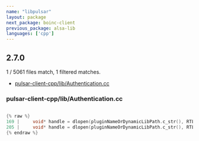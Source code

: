 ```yaml
---
name: "libpulsar"
layout: package
next_package: boinc-client
previous_package: alsa-lib
languages: ['cpp']
---
```

## 2.7.0
1 / 5061 files match, 1 filtered matches.

 - [pulsar-client-cpp/lib/Authentication.cc](#pulsar-client-cpplibauthenticationcc)

### pulsar-client-cpp/lib/Authentication.cc

```cpp

{% raw %}
169 |     void* handle = dlopen(pluginNameOrDynamicLibPath.c_str(), RTLD_LAZY);
205 |     void* handle = dlopen(pluginNameOrDynamicLibPath.c_str(), RTLD_LAZY);
{% endraw %}

```